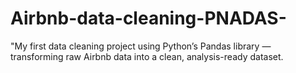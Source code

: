 # Airbnb-data-cleaning-PNADAS-
"My first data cleaning project using Python’s Pandas library — transforming raw Airbnb data into a clean, analysis-ready dataset.
